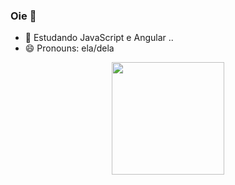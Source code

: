 ### Oie 👋

- 🌱 Estudando JavaScript e Angular ..
- 😄 Pronouns: ela/dela

<div align="center">
  <a href="https://github.com/CamiGMoura">
  <img height="180em" src="https://github-readme-stats.vercel.app/api?username=CamiGMoura&show_icons=true&theme=dracula&include_all_commits=true&count_private=true"/>

</div>

  

